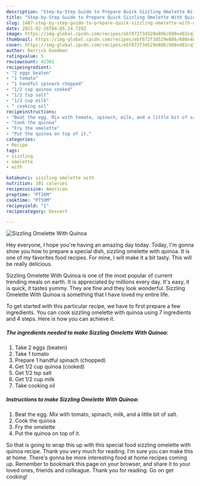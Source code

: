 ```yaml
---
description: "Step-by-Step Guide to Prepare Quick Sizzling Omelette With Quinoa"
title: "Step-by-Step Guide to Prepare Quick Sizzling Omelette With Quinoa"
slug: 1487-step-by-step-guide-to-prepare-quick-sizzling-omelette-with-quinoa
date: 2021-02-26T04:05:24.728Z
image: https://img-global.cpcdn.com/recipes/ebf872f3d529e886/680x482cq70/sizzling-omelette-with-quinoa-recipe-main-photo.jpg
thumbnail: https://img-global.cpcdn.com/recipes/ebf872f3d529e886/680x482cq70/sizzling-omelette-with-quinoa-recipe-main-photo.jpg
cover: https://img-global.cpcdn.com/recipes/ebf872f3d529e886/680x482cq70/sizzling-omelette-with-quinoa-recipe-main-photo.jpg
author: Derrick Goodman
ratingvalue: 5
reviewcount: 42301
recipeingredient:
- "2 eggs beaten"
- "1 tomato"
- "1 handful spinach chopped"
- "1/2 cup quinoa cooked"
- "1/2 tsp salt"
- "1/2 cup milk"
- " cooking oil"
recipeinstructions:
- "Beat the egg. Mix with tomato, spinach, milk, and a little bit of salt."
- "Cook the quinoa"
- "Fry the omelette"
- "Put the quinoa on top of it."
categories:
- Recipe
tags:
- sizzling
- omelette
- with

katakunci: sizzling omelette with 
nutrition: 101 calories
recipecuisine: American
preptime: "PT16M"
cooktime: "PT59M"
recipeyield: "1"
recipecategory: Dessert

---
```



![Sizzling Omelette With Quinoa](https://img-global.cpcdn.com/recipes/ebf872f3d529e886/680x482cq70/sizzling-omelette-with-quinoa-recipe-main-photo.jpg)

Hey everyone, I hope you're having an amazing day today. Today, I'm gonna show you how to prepare a special dish, sizzling omelette with quinoa. It is one of my favorites food recipes. For mine, I will make it a bit tasty. This will be really delicious.

Sizzling Omelette With Quinoa is one of the most popular of current trending meals on earth. It is appreciated by millions every day. It's easy, it is quick, it tastes yummy. They are fine and they look wonderful. Sizzling Omelette With Quinoa is something that I have loved my entire life.




To get started with this particular recipe, we have to first prepare a few ingredients. You can cook sizzling omelette with quinoa using 7 ingredients and 4 steps. Here is how you can achieve it.

<!--inarticleads1-->

##### The ingredients needed to make Sizzling Omelette With Quinoa:

1. Take 2 eggs (beaten)
1. Take 1 tomato
1. Prepare 1 handful spinach (chopped)
1. Get 1/2 cup quinoa (cooked)
1. Get 1/2 tsp salt
1. Get 1/2 cup milk
1. Take  cooking oil




<!--inarticleads2-->

##### Instructions to make Sizzling Omelette With Quinoa:

1. Beat the egg. Mix with tomato, spinach, milk, and a little bit of salt.
1. Cook the quinoa
1. Fry the omelette
1. Put the quinoa on top of it.




So that is going to wrap this up with this special food sizzling omelette with quinoa recipe. Thank you very much for reading. I'm sure you can make this at home. There's gonna be more interesting food at home recipes coming up. Remember to bookmark this page on your browser, and share it to your loved ones, friends and colleague. Thank you for reading. Go on get cooking!
